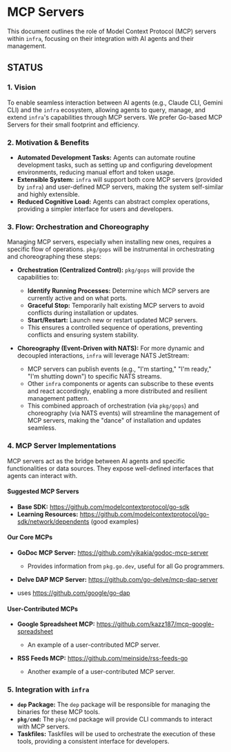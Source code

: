 # MCP Servers

This document outlines the role of Model Context Protocol (MCP) servers within `infra`, focusing on their integration with AI agents and their management.

## STATUS

<!-- This section tracks, in a KISS way, what is still missing or needs attention. -->


### 1. Vision
To enable seamless interaction between AI agents (e.g., Claude CLI, Gemini CLI) and the `infra` ecosystem, allowing agents to query, manage, and extend `infra`'s capabilities through MCP servers. We prefer Go-based MCP Servers for their small footprint and efficiency.

### 2. Motivation & Benefits
*   **Automated Development Tasks:** Agents can automate routine development tasks, such as setting up and configuring development environments, reducing manual effort and token usage.
*   **Extensible System:** `infra` will support both core MCP servers (provided by `infra`) and user-defined MCP servers, making the system self-similar and highly extensible.
*   **Reduced Cognitive Load:** Agents can abstract complex operations, providing a simpler interface for users and developers.

### 3. Flow: Orchestration and Choreography
Managing MCP servers, especially when installing new ones, requires a specific flow of operations. `pkg/gops` will be instrumental in orchestrating and choreographing these steps:

*   **Orchestration (Centralized Control):** `pkg/gops` will provide the capabilities to:
    *   **Identify Running Processes:** Determine which MCP servers are currently active and on what ports.
    *   **Graceful Stop:** Temporarily halt existing MCP servers to avoid conflicts during installation or updates.
    *   **Start/Restart:** Launch new or restart updated MCP servers.
    *   This ensures a controlled sequence of operations, preventing conflicts and ensuring system stability.

*   **Choreography (Event-Driven with NATS):** For more dynamic and decoupled interactions, `infra` will leverage NATS JetStream:
    *   MCP servers can publish events (e.g., "I'm starting," "I'm ready," "I'm shutting down") to specific NATS streams.
    *   Other `infra` components or agents can subscribe to these events and react accordingly, enabling a more distributed and resilient management pattern.
    *   This combined approach of orchestration (via `pkg/gops`) and choreography (via NATS events) will streamline the management of MCP servers, making the "dance" of installation and updates seamless.

### 4. MCP Server Implementations
MCP servers act as the bridge between AI agents and specific functionalities or data sources. They expose well-defined interfaces that agents can interact with.

#### Suggested MCP Servers

<!-- IMPORTANT: Do not remove these links. They are intentionally added by the user. -->

*   **Base SDK:** https://github.com/modelcontextprotocol/go-sdk
*   **Learning Resources:** https://github.com/modelcontextprotocol/go-sdk/network/dependents (good examples)

#### Our Core MCPs

<!-- IMPORTANT: Do not remove these links. They are intentionally added by the user. -->

*   **GoDoc MCP Server:** https://github.com/yikakia/godoc-mcp-server
    *   Provides information from `pkg.go.dev`, useful for all Go programmers.

*   **Delve DAP MCP Server:** https://github.com/go-delve/mcp-dap-server

- uses https://github.com/google/go-dap 

#### User-Contributed MCPs

<!-- IMPORTANT: Do not remove these links. They are intentionally added by the user. -->

*   **Google Spreadsheet MCP:** https://github.com/kazz187/mcp-google-spreadsheet
    *   An example of a user-contributed MCP server.

*   **RSS Feeds MCP:** https://github.com/meinside/rss-feeds-go
    *   Another example of a user-contributed MCP server.


### 5. Integration with `infra`

*   **`dep` Package:** The `dep` package will be responsible for managing the binaries for these MCP tools.
*   **`pkg/cmd`:** The `pkg/cmd` package will provide CLI commands to interact with MCP servers.
*   **Taskfiles:** Taskfiles will be used to orchestrate the execution of these tools, providing a consistent interface for developers.



